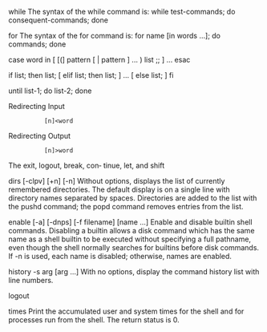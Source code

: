 while
The syntax of the while command is:
while test-commands; do consequent-commands; done

for
The syntax of the for command is:
for name [in words ...]; do commands; done


case word in [ [(] pattern [ | pattern ] ... ) list ;; ] ... esac

if list; then list; [ elif list; then list; ] ... [ else list; ] fi

until list-1; do list-2; done

Redirecting Input

              [n]<word

Redirecting Output

              [n]>word

The exit, logout, break, con‐
       tinue, let, and shift 

dirs [-clpv] [+n] [-n]
              Without  options,  displays  the  list  of currently remembered directories.  The default display is on a single line with directory
              names separated by spaces.  Directories are added to the list with the pushd command; the popd  command  removes  entries  from  the
              list.



enable [-a] [-dnps] [-f filename] [name ...]
              Enable  and disable builtin shell commands.  Disabling a builtin allows a disk command which has the same name as a shell builtin to
              be executed without specifying a full pathname, even though the shell normally searches for builtins before disk commands.  If -n is
              used,  each  name  is disabled; otherwise, names are enabled.

history -s arg [arg ...]
              With no options, display the command history list with line numbers. 


logout


times  Print the accumulated user and system times for the shell and for processes run from the shell.  The return status is 0.






